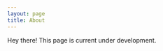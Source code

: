 ```yaml
---
layout: page
title: About
---
```


<p class="message">
  Hey there! This page is current under development.
</p>


